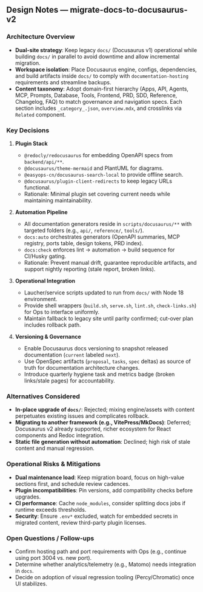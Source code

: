 ## Design Notes — migrate-docs-to-docusaurus-v2

### Architecture Overview
- **Dual-site strategy**: Keep legacy `docs/` (Docusaurus v1) operational while building `docs/` in parallel to avoid downtime and allow incremental migration.
- **Workspace isolation**: Place Docusaurus engine, configs, dependencies, and build artifacts inside `docs/` to comply with `documentation-hosting` requirements and streamline backups.
- **Content taxonomy**: Adopt domain-first hierarchy (Apps, API, Agents, MCP, Prompts, Database, Tools, Frontend, PRD, SDD, Reference, Changelog, FAQ) to match governance and navigation specs. Each section includes `_category_.json`, `overview.mdx`, and crosslinks via `Related` component.

### Key Decisions
1. **Plugin Stack**
   - `@redocly/redocusaurus` for embedding OpenAPI specs from `backend/api/**`.
   - `@docusaurus/theme-mermaid` and PlantUML for diagrams.
   - `@easyops-cn/docusaurus-search-local` to provide offline search.
   - `@docusaurus/plugin-client-redirects` to keep legacy URLs functional.
   - Rationale: Minimal plugin set covering current needs while maintaining maintainability.

2. **Automation Pipeline**
   - All documentation generators reside in `scripts/docusaurus/**` with targeted folders (e.g., `api/`, `reference/`, `tools/`).
   - `docs:auto` orchestrates generators (OpenAPI summaries, MCP registry, ports table, design tokens, PRD index).
   - `docs:check` enforces lint → automation → build sequence for CI/Husky gating.
   - Rationale: Prevent manual drift, guarantee reproducible artifacts, and support nightly reporting (stale report, broken links).

3. **Operational Integration**
   - Laucher/service scripts updated to run from `docs/` with Node 18 environment.
   - Provide shell wrappers (`build.sh`, `serve.sh`, `lint.sh`, `check-links.sh`) for Ops to interface uniformly.
   - Maintain fallback to legacy site until parity confirmed; cut-over plan includes rollback path.

4. **Versioning & Governance**
   - Enable Docusaurus docs versioning to snapshot released documentation (`current` labeled `next`).
   - Use OpenSpec artifacts (`proposal`, `tasks`, `spec` deltas) as source of truth for documentation architecture changes.
   - Introduce quarterly hygiene task and metrics badge (broken links/stale pages) for accountability.

### Alternatives Considered
- **In-place upgrade of `docs/`**: Rejected; mixing engine/assets with content perpetuates existing issues and complicates rollback.
- **Migrating to another framework (e.g., VitePress/MkDocs)**: Deferred; Docusaurus v2 already supported, richer ecosystem for React components and Redoc integration.
- **Static file generation without automation**: Declined; high risk of stale content and manual regression.

### Operational Risks & Mitigations
- **Dual maintenance load**: Keep migration board, focus on high-value sections first, and schedule review cadences.
- **Plugin incompatibilities**: Pin versions, add compatibility checks before upgrades.
- **CI performance**: Cache `node_modules`, consider splitting docs jobs if runtime exceeds thresholds.
- **Security**: Ensure `.env*` excluded, watch for embedded secrets in migrated content, review third-party plugin licenses.

### Open Questions / Follow-ups
- Confirm hosting path and port requirements with Ops (e.g., continue using port 3004 vs. new port).
- Determine whether analytics/telemetry (e.g., Matomo) needs integration in `docs`.
- Decide on adoption of visual regression tooling (Percy/Chromatic) once UI stabilizes.

